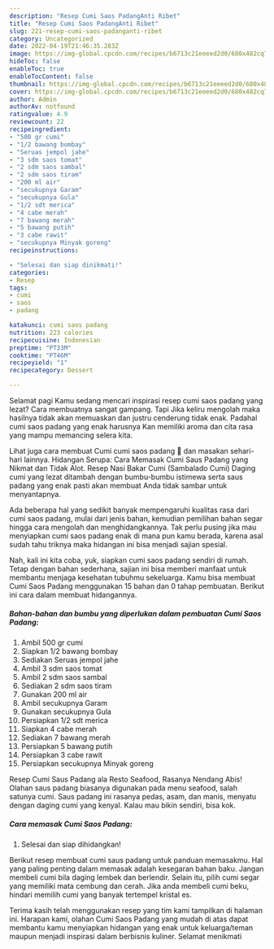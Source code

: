 ```yaml
---
description: "Resep Cumi Saos PadangAnti Ribet"
title: "Resep Cumi Saos PadangAnti Ribet"
slug: 221-resep-cumi-saos-padanganti-ribet
category: Uncategorized
date: 2022-04-19T21:46:35.283Z
image: https://img-global.cpcdn.com/recipes/b6713c21eeeed2d0/680x482cq70/cumi-saos-padang-foto-resep-utama.jpg
hideToc: false
enableToc: true
enableTocContent: false
thumbnail: https://img-global.cpcdn.com/recipes/b6713c21eeeed2d0/680x482cq70/cumi-saos-padang-foto-resep-utama.jpg
cover: https://img-global.cpcdn.com/recipes/b6713c21eeeed2d0/680x482cq70/cumi-saos-padang-foto-resep-utama.jpg
author: Admin
authorAv: notfound
ratingvalue: 4.9
reviewcount: 22
recipeingredient:
- "500 gr cumi"
- "1/2 bawang bombay"
- "Seruas jempol jahe"
- "3 sdm saos tomat"
- "2 sdm saos sambal"
- "2 sdm saos tiram"
- "200 ml air"
- "secukupnya Garam"
- "secukupnya Gula"
- "1/2 sdt merica"
- "4 cabe merah"
- "7 bawang merah"
- "5 bawang putih"
- "3 cabe rawit"
- "secukupnya Minyak goreng"
recipeinstructions:

- "Selesai dan siap dinikmati!"
categories:
- Resep
tags:
- cumi
- saos
- padang

katakunci: cumi saos padang 
nutrition: 223 calories
recipecuisine: Indonesian
preptime: "PT33M"
cooktime: "PT46M"
recipeyield: "1"
recipecategory: Dessert

---
```



Selamat pagi Kamu sedang mencari inspirasi resep cumi saos padang yang lezat? Cara membuatnya sangat gampang. Tapi Jika keliru mengolah maka hasilnya tidak akan memuaskan dan justru cenderung tidak enak. Padahal cumi saos padang yang enak harusnya Kan memiliki aroma dan cita rasa yang mampu memancing selera kita.


Lihat juga cara membuat Cumi cumi saos padang 🦑 dan masakan sehari-hari lainnya. Hidangan Serupa: Cara Memasak Cumi Saus Padang yang Nikmat dan Tidak Alot. Resep Nasi Bakar Cumi (Sambalado Cumi) Daging cumi yang lezat ditambah dengan bumbu-bumbu istimewa serta saus padang yang enak pasti akan membuat Anda tidak sambar untuk menyantapnya.

Ada beberapa hal yang sedikit banyak mempengaruhi kualitas rasa dari cumi saos padang, mulai dari jenis bahan, kemudian pemilihan bahan segar hingga cara mengolah dan menghidangkannya. Tak perlu pusing jika mau menyiapkan cumi saos padang enak di mana pun kamu berada, karena asal sudah tahu triknya maka hidangan ini bisa menjadi sajian spesial.


Nah, kali ini kita coba, yuk, siapkan cumi saos padang sendiri di rumah. Tetap dengan bahan sederhana, sajian ini bisa memberi manfaat untuk membantu menjaga kesehatan tubuhmu sekeluarga. Kamu bisa membuat Cumi Saos Padang menggunakan 15 bahan dan 0 tahap pembuatan. Berikut ini cara dalam membuat hidangannya.

<!--inarticleads1-->

##### Bahan-bahan dan bumbu yang diperlukan dalam pembuatan Cumi Saos Padang:

1. Ambil 500 gr cumi
1. Siapkan 1/2 bawang bombay
1. Sediakan Seruas jempol jahe
1. Ambil 3 sdm saos tomat
1. Ambil 2 sdm saos sambal
1. Sediakan 2 sdm saos tiram
1. Gunakan 200 ml air
1. Ambil secukupnya Garam
1. Gunakan secukupnya Gula
1. Persiapkan 1/2 sdt merica
1. Siapkan 4 cabe merah
1. Sediakan 7 bawang merah
1. Persiapkan 5 bawang putih
1. Persiapkan 3 cabe rawit
1. Persiapkan secukupnya Minyak goreng


Resep Cumi Saus Padang ala Resto Seafood, Rasanya Nendang Abis! Olahan saus padang biasanya digunakan pada menu seafood, salah satunya cumi. Saus padang ini rasanya pedas, asam, dan manis, menyatu dengan daging cumi yang kenyal. Kalau mau bikin sendiri, bisa kok. 

<!--inarticleads2-->

##### Cara memasak Cumi Saos Padang:


1. Selesai dan siap dihidangkan!

Berikut resep membuat cumi saus padang untuk panduan memasakmu. Hal yang paling penting dalam memasak adalah kesegaran bahan baku. Jangan membeli cumi bila daging lembek dan berlendir. Selain itu, pilih cumi segar yang memiliki mata cembung dan cerah. Jika anda membeli cumi beku, hindari memilih cumi yang banyak tertempel kristal es. 

Terima kasih telah menggunakan resep yang tim kami tampilkan di halaman ini. Harapan kami, olahan Cumi Saos Padang yang mudah di atas dapat membantu kamu menyiapkan hidangan yang enak untuk keluarga/teman maupun menjadi inspirasi dalam berbisnis kuliner. Selamat menikmati
